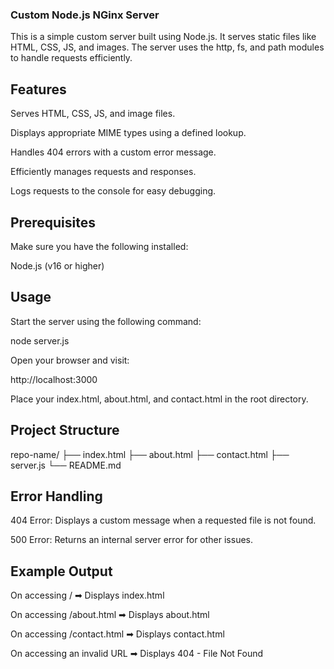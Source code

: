 ### Custom Node.js NGinx Server

This is a simple custom server built using Node.js. It serves static files like HTML, CSS, JS, and images. The server uses the http, fs, and path modules to handle requests efficiently.

## Features

Serves HTML, CSS, JS, and image files.

Displays appropriate MIME types using a defined lookup.

Handles 404 errors with a custom error message.

Efficiently manages requests and responses.

Logs requests to the console for easy debugging.

## Prerequisites

Make sure you have the following installed:

Node.js (v16 or higher)

## Usage

Start the server using the following command:

node server.js

Open your browser and visit:

http://localhost:3000

Place your index.html, about.html, and contact.html in the root directory.

## Project Structure

repo-name/
├── index.html
├── about.html
├── contact.html
├── server.js
└── README.md

## Error Handling

404 Error: Displays a custom message when a requested file is not found.

500 Error: Returns an internal server error for other issues.

## Example Output

On accessing / ➡ Displays index.html

On accessing /about.html ➡ Displays about.html

On accessing /contact.html ➡ Displays contact.html

On accessing an invalid URL ➡ Displays 404 - File Not Found
